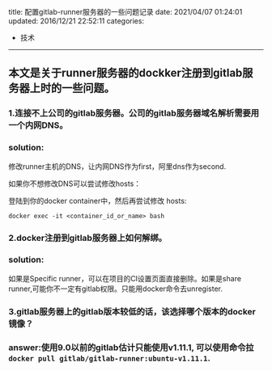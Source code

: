 title: 配置gitlab-runner服务器的一些问题记录
date: 2021/04/07 01:24:01
updated: 2016/12/21 22:52:11
categories:
- 技术
---

## 本文是关于runner服务器的dockker注册到gitlab服务器上时的一些问题。

### 1.连接不上公司的gitlab服务器。公司的gitlab服务器域名解析需要用一个内网DNS。

### solution: 
修改runner主机的DNS，让内网DNS作为first，阿里dns作为second.

如果你不想修改DNS可以尝试修改hosts：

登陆到你的docker container中，然后再尝试修改 hosts:

```docker exec -it <container_id_or_name> bash```


### 2.docker注册到gitlab服务器上如何解绑。

### solution:

如果是Specific runner，可以在项目的CI设置页面直接删除。如果是share runner,可能你不一定有gitlab权限。只能用docker命令去unregister.


### 3.gitlab服务器上的gitlab版本较低的话，该选择哪个版本的docker镜像？

### answer:使用9.0以前的gitlab估计只能使用**v1.11.1**, 可以使用命令拉`docker pull gitlab/gitlab-runner:ubuntu-v1.11.1`.



